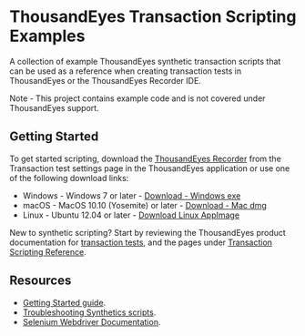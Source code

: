 # ThousandEyes Transaction Scripting Examples
A collection of example ThousandEyes synthetic transaction scripts that can be used as a reference when creating transaction tests in ThousandEyes or the ThousandEyes Recorder IDE.

Note - This project contains example code and is not covered under ThousandEyes support.


## Getting Started
To get started scripting, download the [ThousandEyes Recorder](https://app.thousandeyes.com/settings/tests/) from the Transaction test settings page in the ThousandEyes application or use one of the following download links:
* Windows - Windows 7 or later - [Download - Windows exe](https://downloads.thousandeyes.com/tedit/recorder/ThousandEyesRecorderIDE.exe)
* macOS - MacOS 10.10 (Yosemite) or later - [Download - Mac dmg](https://downloads.thousandeyes.com/tedit/recorder/ThousandEyesRecorderIDE.dmg)
* Linux - Ubuntu 12.04 or later - [Download Linux AppImage](https://downloads.thousandeyes.com/tedit/recorder/ThousandEyesRecorderIDE.AppImage)

New to synthetic scripting? Start by reviewing the ThousandEyes product documentation for [transaction tests](https://docs.thousandeyes.com/product-documentation/browser-synthetics/transaction-tests), and the pages under [Transaction Scripting Reference](https://docs.thousandeyes.com/product-documentation/browser-synthetics/transaction-tests/transaction-scripting-reference).

## Resources
* [Getting Started guide](https://github.com/thousandeyes/transaction-scripting-examples/wiki/Getting-started-with-ThousandEyes-Synthetics).
* [Troubleshooting Synthetics scripts](https://github.com/thousandeyes/transaction-scripting-examples/wiki/Troubleshooting-synthetics-scripts).
* [Selenium Webdriver Documentation](https://seleniumhq.github.io/selenium/docs/api/javascript/index.html).
